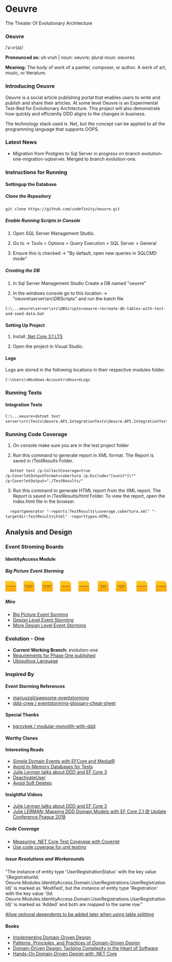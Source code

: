 # Oeuvre

The Theater Of Evolutionary Architecture

### Oeuvre
/ˈəːvr(ə)/

**Pronounced as:** uh·vruh | noun: oeuvre; plural noun: oeuvres

**Meaning:** The body of work of a painter, composer, or author. A work of art, music, or literature.

### Introducing Oeuvre

Oeuvre is a social article publishing portal that enables users to write and publish and share their articles. 
At some level Oeuvre is an Experimental Test-Bed for Evolutionary Architecture. This project will also demonstrate how quickly and efficiently DDD aligns to the changes in business.

The technology stack used is .Net, but the concept can be applied to all the programming language that supports OOPS.

### Latest News

- Migration from Postgres to Sql Server in progress on branch evolution-one-migration-sqlserver. Merged to branch evolution-one.

### Instructions for Running

#### Settingup the Database

##### Clone the Repository

  ```
  git clone https://github.com/codefinity/oeuvre.git
  ```

##### Enable Running Scripts in Console

1. Open SQL Server Management Studio.

2. Go to -> Tools > Options > Query Execution > SQL Server > General 

3. Ensure this is checked -> "By default, open new queries in SQLCMD mode"

##### Creating the DB

1. In Sql Server Management Studio Create a DB named "oeuvre"

2. In the windows console go to this location -> "oeuvre\server\src\DBScripts" and run the batch file

  ```
  C:\...oeuvre\server\src\DBScripts>oeuvre-recreate-db-tables-with-test-and-seed-data.bat
  ```

#### Setting Up Project

1. Install [.Net Core 3.1 LTS](https://dotnet.microsoft.com/download/dotnet-core/3.1)


2. Open the project in Visual Studio.


#### Logs

Logs are stored in the following locations in their respective modules folder.

  ```
  C:\Users\<Windows-Account>\OeuvreLogs
  ```
### Running Tests

#### Integration Tests

  ```
  C:\...oeuvre>dotnet test server\src\Tests\Oeuvre.API.IntegrationTests\Oeuvre.API.IntegrationTests.csproj
  ```
  
### Running Code Coverage

1. On console make sure you are in the test project folder

2. Run this command to generate report in XML format. The Report is saved in /TestResults Folder.
```
  dotnet test /p:CollectCoverage=true /p:CoverletOutputFormat=cobertura /p:Exclude="[xunit*]\*" /p:CoverletOutput="./TestResults/"
```
3. Run this command to generate HTML report from the XML report. The Report is saved in /TestResults/html Folder. To view the report, open the index.html file in the browser.
```
  reportgenerator "-reports:TestResults\coverage.cobertura.xml" "-targetdir:TestResults\html" -reporttypes:HTML;
```

## Analysis and Design

### Event Stroming Boards

#### IdentityAccess Module

##### Big Picture Event Storming 

![](design/EventStorming-IdentityAccess-BigPictureEventStorming.png)



##### Miro

- [Big Picture Event Sorming](https://miro.com/app/board/o9J_knjMlGU=/)
- [Design Level Event Storming](https://miro.com/app/board/o9J_kniwpWE=/)
- [More Design Level Event Storming](https://miro.com/app/board/o9J_knmsmnU=/)

### Evolution - One

- **Current Working Branch:** evolution-one 
- [Requirements for Phase One published](https://github.com/codefinity/oeuvre/tree/evolution-one/server/src/Specifications/Features)
- [Ubiquitous Language](https://github.com/codefinity/oeuvre/tree/evolution-one/server/src/Specifications/Features)

### Inspired By

#### Event Storming References

- [mariuszgil/awesome-eventstorming](https://github.com/mariuszgil/awesome-eventstorming)
- [ddd-crew
/
eventstorming-glossary-cheat-sheet](https://github.com/ddd-crew/eventstorming-glossary-cheat-sheet)

#### Special Thanks

- [kgrzybek
/
modular-monolith-with-ddd](https://github.com/kgrzybek/modular-monolith-with-ddd)

#### Worthy Clones 

#### Interesting Reads

- [Simple Domain Events with EFCore and MediatR](https://cfrenzel.com/domain-events-efcore-mediatr/)
- [Avoid In-Memory Databases for Tests](https://jimmybogard.com/avoid-in-memory-databases-for-tests/)
- [Julie Lerman talks about DDD and EF Core 3](https://www.youtube.com/watch?v=9XeazTD5AwY&feature=emb_title)
- [DeactivateUser](https://udidahan.com/2009/09/01/dont-delete-just-dont/)
- [Avoid Soft Deletes](https://ayende.com/blog/4157/avoid-soft-deletes)

#### Insightful Videos

- [Julie Lerman talks about DDD and EF Core 3](https://www.youtube.com/watch?v=9XeazTD5AwY)
- [Julie LERMAN: Mapping DDD Domain Models with EF Core 2.1 @ Update Conference Prague 2018](https://www.youtube.com/watch?v=Z62cbp61Bb8)

##### Code Coverage

- [Measuring .NET Core Test Coverage with Coverlet](https://www.tonyranieri.com/blog/2019/07/31/Measuring-.NET-Core-Test-Coverage-with-Coverlet/)
- [Use code coverage for unit testing](https://docs.microsoft.com/en-us/dotnet/core/testing/unit-testing-code-coverage?tabs=windows)

##### Issue Resolutions and Workarounds

"The instance of entity type 'UserRegistrationStatus' with the key value '{RegistrationId: Oeuvre.Modules.IdentityAccess.Domain.UserRegistrations.UserRegistrationId}' is marked as 'Modified', but the instance of entity type 'Registration' with the key value '{Id: Oeuvre.Modules.IdentityAccess.Domain.UserRegistrations.UserRegistrationId}' is marked as 'Added' and both are mapped to the same row."

[Allow optional dependents to be added later when using table splitting](https://github.com/dotnet/efcore/issues/17422)



#### Books

- [Implementing Domain-Driven Design](https://www.oreilly.com/library/view/implementing-domain-driven-design/9780133039900/)
- [Patterns, Principles, and Practices of Domain-Driven Design](https://www.oreilly.com/library/view/patterns-principles-and/9781118714706/)
- [Domain-Driven Design: Tackling Complexity in the Heart of Software](https://www.oreilly.com/library/view/domain-driven-design-tackling/0321125215/)
- [Hands-On Domain-Driven Design with .NET Core](https://www.packtpub.com/in/application-development/hands-domain-driven-design-net-core)
